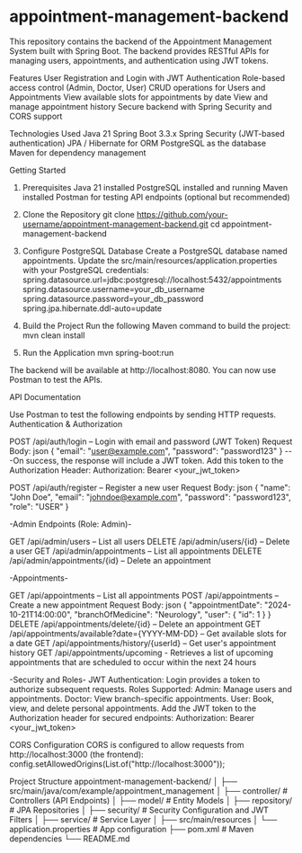 # appointment-management-backend

This repository contains the backend of the Appointment Management System built with Spring Boot. The backend provides RESTful APIs for managing users, appointments, and authentication using JWT tokens.

Features
User Registration and Login with JWT Authentication
Role-based access control (Admin, Doctor, User)
CRUD operations for Users and Appointments
View available slots for appointments by date
View and manage appointment history
Secure backend with Spring Security and CORS support

Technologies Used
Java 21
Spring Boot 3.3.x
Spring Security (JWT-based authentication)
JPA / Hibernate for ORM
PostgreSQL as the database
Maven for dependency management

Getting Started

1. Prerequisites
Java 21 installed
PostgreSQL installed and running
Maven installed
Postman for testing API endpoints (optional but recommended)

3. Clone the Repository
git clone https://github.com/your-username/appointment-management-backend.git
cd appointment-management-backend

4. Configure PostgreSQL Database
Create a PostgreSQL database named appointments. Update the src/main/resources/application.properties with your PostgreSQL credentials:
spring.datasource.url=jdbc:postgresql://localhost:5432/appointments
spring.datasource.username=your_db_username
spring.datasource.password=your_db_password
spring.jpa.hibernate.ddl-auto=update

5. Build the Project
Run the following Maven command to build the project:
mvn clean install

6. Run the Application
mvn spring-boot:run

The backend will be available at http://localhost:8080.
You can now use Postman to test the APIs.


API Documentation

Use Postman to test the following endpoints by sending HTTP requests.
Authentication & Authorization

POST /api/auth/login – Login with email and password (JWT Token)
Request Body: json
{
  "email": "user@example.com",
  "password": "password123"
}  ---On success, the response will include a JWT token. Add this token to the Authorization Header: Authorization: Bearer <your_jwt_token>

POST /api/auth/register – Register a new user
Request Body: json
{
  "name": "John Doe",
  "email": "johndoe@example.com",
  "password": "password123",
  "role": "USER"
}


-Admin Endpoints (Role: Admin)-

GET /api/admin/users – List all users
DELETE /api/admin/users/{id} – Delete a user
GET /api/admin/appointments – List all appointments
DELETE /api/admin/appointments/{id} – Delete an appointment

-Appointments-

GET /api/appointments – List all appointments
POST /api/appointments – Create a new appointment
Request Body:
json
{
  "appointmentDate": "2024-10-21T14:00:00",
  "branchOfMedicine": "Neurology",
  "user": { "id": 1 }
}
DELETE /api/appointments/delete/{id} – Delete an appointment
GET /api/appointments/available?date={YYYY-MM-DD} – Get available slots for a date
GET /api/appointments/history/{userId} – Get user's appointment history
GET /api/appointments/upcoming - Retrieves a list of upcoming appointments that are scheduled to occur within the next 24 hours

-Security and Roles-
JWT Authentication: Login provides a token to authorize subsequent requests.
Roles Supported:
Admin: Manage users and appointments.
Doctor: View branch-specific appointments.
User: Book, view, and delete personal appointments.
Add the JWT token to the Authorization header for secured endpoints:
Authorization: Bearer <your_jwt_token>

CORS Configuration
CORS is configured to allow requests from http://localhost:3000 (the frontend):
config.setAllowedOrigins(List.of("http://localhost:3000"));

Project Structure
appointment-management-backend/
│
├── src/main/java/com/example/appointment_management
│   ├── controller/          # Controllers (API Endpoints)
│   ├── model/               # Entity Models
│   ├── repository/          # JPA Repositories
│   ├── security/            # Security Configuration and JWT Filters
│   ├── service/             # Service Layer
│
├── src/main/resources
│   └── application.properties  # App configuration
├── pom.xml                  # Maven dependencies
└── README.md
